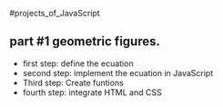 #projects_of_JavaScript

## part #1 geometric figures.

- first step: define the ecuation
- second step: implement the ecuation in JavaScript
- Third step: Create funtions
- fourth step: integrate HTML and CSS